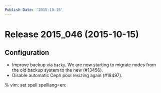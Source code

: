 ```yaml
---
Publish Date: '2015-10-15'
---
```


# Release 2015_046 (2015-10-15)

## Configuration

- Improve backup via `backy`. We are now starting to migrate nodes from the old
  backup system to the new (#13456).
- Disable automatic Ceph pool resizing again (#18497).

% vim: set spell spelllang=en:
